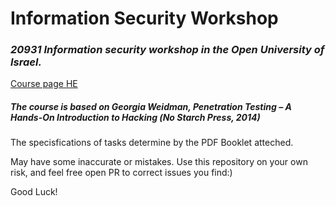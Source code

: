 # Information Security Workshop

### _20931 Information security workshop in the Open University of Israel._

[Course page HE](https://www.openu.ac.il/courses/20931.htm)

##### The course is based on Georgia Weidman, Penetration Testing – A Hands-On Introduction to Hacking (‏﻿No Starch Press, 2014‎)‏

The specisfications of tasks determine by the PDF Booklet atteched.

May have some inaccurate or mistakes. Use this repository on your own risk, and feel free open PR to correct issues you find:)

Good Luck!
